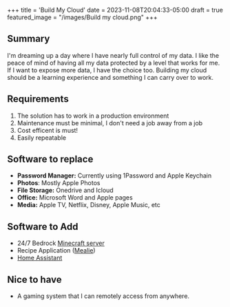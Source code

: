 +++
title = 'Build My Cloud'
date = 2023-11-08T20:04:33-05:00
draft = true
featured_image = "/images/Build my cloud.png"
+++

## Summary
I'm dreaming up a day where I have nearly full control of my data. I like the peace of mind of having all my data protected by a level that works for me. If I want to expose more data, I have the choice too. Building my cloud should be a learning experience and something I can carry over to work. 

## Requirements
1. The solution has to work in a production environment
2. Maintenance must be minimal, I don't need a job away from a job
3. Cost efficent is must!
4. Easily repeatable

## Software to replace
- **Password Manager:** Currently using 1Password and Apple Keychain
- **Photos**: Mostly Apple Photos
- **File Storage:** Onedrive and Icloud
- **Office:** Microsoft Word and Apple pages
- **Media:** Apple TV, Netflix, Disney, Apple Music, etc

## Software to Add
- 24/7 Bedrock [Minecraft server](https://www.minecraft.net/en-us/download/server/bedrock)
- Recipe Application ([Mealie](https://mealie.io))
- [Home Assistant](https://www.home-assistant.io)

## Nice to have
- A gaming system that I can remotely access from anywhere. 